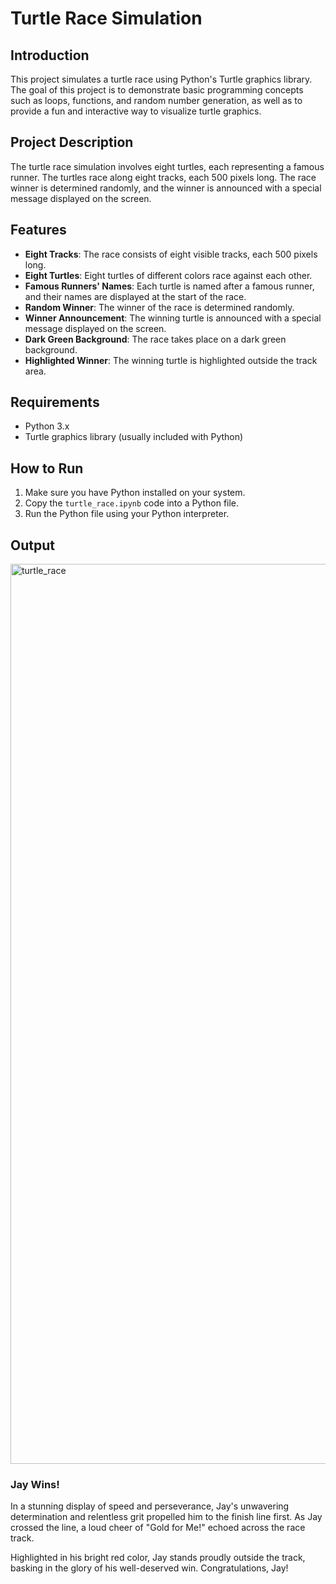 # Turtle Race Simulation

## Introduction

This project simulates a turtle race using Python's Turtle graphics library. The goal of this project is to demonstrate basic programming concepts such as loops, functions, and random number generation, as well as to provide a fun and interactive way to visualize turtle graphics.

## Project Description

The turtle race simulation involves eight turtles, each representing a famous runner. The turtles race along eight tracks, each 500 pixels long. The race winner is determined randomly, and the winner is announced with a special message displayed on the screen.

## Features

- **Eight Tracks**: The race consists of eight visible tracks, each 500 pixels long.
- **Eight Turtles**: Eight turtles of different colors race against each other.
- **Famous Runners' Names**: Each turtle is named after a famous runner, and their names are displayed at the start of the race.
- **Random Winner**: The winner of the race is determined randomly.
- **Winner Announcement**: The winning turtle is announced with a special message displayed on the screen.
- **Dark Green Background**: The race takes place on a dark green background.
- **Highlighted Winner**: The winning turtle is highlighted outside the track area.

## Requirements

- Python 3.x
- Turtle graphics library (usually included with Python)

## How to Run

1. Make sure you have Python installed on your system.
2. Copy the `turtle_race.ipynb` code into a Python file.
3. Run the Python file using your Python interpreter.

## Output
<img width="1440" alt="turtle_race" src="https://github.com/brahmirathodd/Projects/assets/168703089/88c4cdda-9d98-4b2c-91d1-f637e5d0882a">

### Jay Wins!
In a stunning display of speed and perseverance, Jay's unwavering determination and relentless grit propelled him to the finish line first. As Jay crossed the line, a loud cheer of "Gold for Me!" echoed across the race track. 

Highlighted in his bright red color, Jay stands proudly outside the track, basking in the glory of his well-deserved win. Congratulations, Jay!




